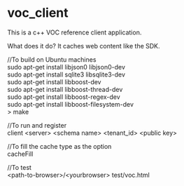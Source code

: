 # voc_client<br>
This is a c++ VOC reference client application.<br>

What does it do? It caches web content like the SDK.<br>

//To build on Ubuntu machines<br>
sudo apt-get install libjson0 libjson0-dev<br>
sudo apt-get install sqlite3 libsqlite3-dev<br>
sudo apt-get install libboost-dev<br>
sudo apt-get install libboost-thread-dev<br>
sudo apt-get install libboost-regex-dev<br>
sudo apt-get install libboost-filesystem-dev<br>>
make

//To run and register<br>
client \<server\> \<schema name\> \<tenant_id\> \<public key\><br>

//To fill the cache type as the option<br>
cacheFill<br>

//To test<br>
\<path-to-browser\>/\<yourbrowser\> test/voc.html<br>

